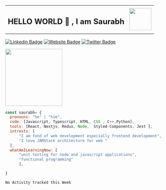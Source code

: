 <table>
    <tr>
        <td valign="center">
            <h2> HELLO WORLD 👋 , I am Saurabh  </h2> 
        </td>
        <td>
            <img src="https://media.giphy.com/media/fkZukR450RQ1qnGaq9/giphy.gif" width="70"/> 
        </td>
    </tr>
</table>

[![Linkedin Badge](https://img.shields.io/badge/-LinkedIn-0e76a8?style=flat-square&logo=Linkedin&logoColor=white)](https://linkedin.com/in/saurabh-mehta-778953190/)
[![Website Badge](https://img.shields.io/badge/Website-3b5998?style=flat-square&logo=google-chrome&logoColor=white)](https://saurabhmehta.vercel.app)
[![Twitter Badge](https://img.shields.io/badge/-Twitter-00acee?style=flat-square&logo=Twitter&logoColor=white)](https://twitter.com/saurabh__mehta)

<img height="180em" src="https://github-readme-stats.vercel.app/api?username=saurabhmehta1601&show_icons=true&hide_border=true&&count_private=true&include_all_commits=true" />

```javascript
const saurabh= {
  pronouns: "he" | "him",
  code: [Javascript, Typescript, HTML, CSS , C++,Python],
  tools: [React, Nextjs, Redux, Node,  Styled-Components, Jest ],
  intrests: [
      "I am fond of web development especially frontend development",
      "I love JAMStack architecture for web "
  ],
  whatAmILearningNow: [
      "unit testing for node and javascript applications",
      "functional programming"
      ],

}
```

</div>
</div> 




<!--START_SECTION:waka-->
```text
No Activity tracked this Week
```
<!--END_SECTION:waka-->